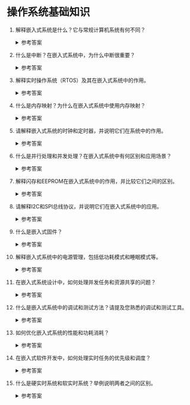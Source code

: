 操作系统基础知识
===

1. 解释嵌入式系统是什么？它与常规计算机系统有何不同？
    <details>
      <summary>参考答案</summary>

    </details>

2. 什么是中断？在嵌入式系统中，为什么中断很重要？
    <details>
      <summary>参考答案</summary>

    </details>

3. 解释实时操作系统（RTOS）及其在嵌入式系统中的作用。
    <details>
      <summary>参考答案</summary>

    </details>

4. 什么是内存映射？为什么在嵌入式系统中使用内存映射？
	<details>
      <summary>参考答案</summary>

    </details>
5. 请解释嵌入式系统的时钟和定时器，并说明它们在系统中的作用。
	<details>
      <summary>参考答案</summary>

    </details>

6. 什么是并行处理和并发处理？在嵌入式系统中有何区别和应用场景？
	<details>
      <summary>参考答案</summary>

    </details>
7. 解释闪存和EEPROM在嵌入式系统中的作用，并比较它们之间的区别。
	<details>
      <summary>参考答案</summary>

    </details>
8. 请解释I2C和SPI总线协议，并说明它们在嵌入式系统中的应用。
	<details>
      <summary>参考答案</summary>

    </details>
9.  什么是嵌入式固件？
    <details>
      <summary>参考答案</summary>

    </details>
10. 解释嵌入式系统中的电源管理，包括低功耗模式和睡眠模式等。
    <details>
      <summary>参考答案</summary>

    </details>
11. 在嵌入式系统设计中，如何处理并发任务和资源共享的问题？
    <details>
      <summary>参考答案</summary>

    </details>
12. 什么是嵌入式系统中的调试和测试方法？请提及您熟悉的调试和测试工具。
    <details>
      <summary>参考答案</summary>

    </details>
13. 如何优化嵌入式系统的性能和功耗消耗？
    <details>
      <summary>参考答案</summary>

    </details>
14. 在嵌入式软件开发中，如何处理实时任务的优先级和调度？
    <details>
      <summary>参考答案</summary>

    </details>
15. 什么是硬实时系统和软实时系统？举例说明两者之间的区别。
    <details>
      <summary>参考答案</summary>

    </details>